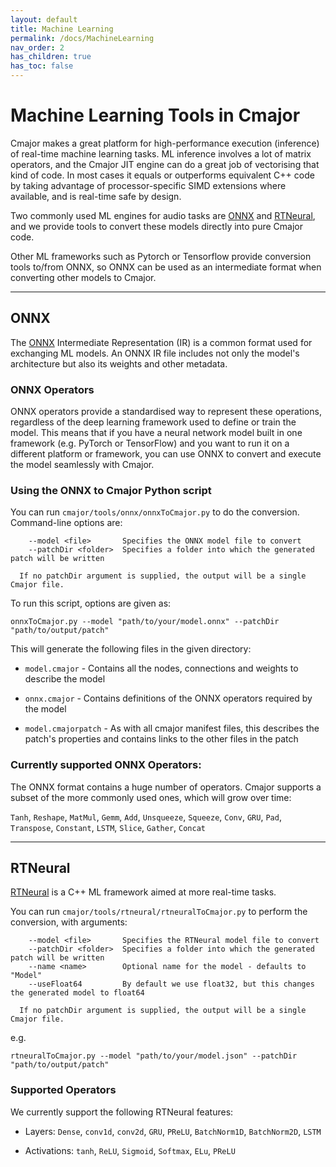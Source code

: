 ```yaml
---
layout: default
title: Machine Learning
permalink: /docs/MachineLearning
nav_order: 2
has_children: true
has_toc: false
---
```


# Machine Learning Tools in Cmajor

Cmajor makes a great platform for high-performance execution (inference) of real-time machine learning tasks. ML inference involves a lot of matrix operators, and the Cmajor JIT engine can do a great job of vectorising that kind of code. In most cases it equals or outperforms equivalent C++ code by taking advantage of processor-specific SIMD extensions where available, and is real-time safe by design.

Two commonly used ML engines for audio tasks are [ONNX](https://onnx.ai/) and [RTNeural](https://github.com/jatinchowdhury18/RTNeural), and we provide tools to convert these models directly into pure Cmajor code.

Other ML frameworks such as Pytorch or Tensorflow provide conversion tools to/from ONNX, so ONNX can be used as an intermediate format when converting other models to Cmajor.

----------------------------------------------------------

## ONNX

The [ONNX](https://onnx.ai/) Intermediate Representation (IR) is a common format used for exchanging ML models. An ONNX IR file includes not only the model's architecture but also its weights and other metadata.

### ONNX Operators

ONNX operators provide a standardised way to represent these operations, regardless of the deep learning framework used to define or train the model. This means that if you have a neural network model built in one framework (e.g. PyTorch or TensorFlow) and you want to run it on a different platform or framework, you can use ONNX to convert and execute the model seamlessly with Cmajor.

### Using the ONNX to Cmajor Python script

You can run `cmajor/tools/onnx/onnxToCmajor.py` to do the conversion. Command-line options are:

```
    --model <file>       Specifies the ONNX model file to convert
    --patchDir <folder>  Specifies a folder into which the generated patch will be written

  If no patchDir argument is supplied, the output will be a single Cmajor file.
```

To run this script, options are given as:

```shell
onnxToCmajor.py --model "path/to/your/model.onnx" --patchDir "path/to/output/patch"
```

This will generate the following files in the given directory:

- `model.cmajor` - Contains all the nodes, connections and weights to describe the model

- `onnx.cmajor` - Contains definitions of the ONNX operators required by the model

- `model.cmajorpatch` - As with all cmajor manifest files, this describes the patch's properties and contains links to the other files in the patch

### Currently supported ONNX Operators:

The ONNX format contains a huge number of operators. Cmajor supports a subset of the more commonly used ones, which will grow over time:

`Tanh`, `Reshape`, `MatMul`, `Gemm`, `Add`, `Unsqueeze`, `Squeeze`, `Conv`, `GRU`, `Pad`, `Transpose`, `Constant`, `LSTM`, `Slice`, `Gather`, `Concat`

-------------------------------------------------------------------

## RTNeural

[RTNeural](https://github.com/jatinchowdhury18/RTNeural) is a C++ ML framework aimed at more real-time tasks.

You can run `cmajor/tools/rtneural/rtneuralToCmajor.py` to perform the conversion, with arguments:

```
    --model <file>       Specifies the RTNeural model file to convert
    --patchDir <folder>  Specifies a folder into which the generated patch will be written
    --name <name>        Optional name for the model - defaults to "Model"
    --useFloat64         By default we use float32, but this changes the generated model to float64

  If no patchDir argument is supplied, the output will be a single Cmajor file.
```

e.g.

```shell
rtneuralToCmajor.py --model "path/to/your/model.json" --patchDir "path/to/output/patch"
```

### Supported Operators

We currently support the following RTNeural features:

- Layers: `Dense`, `conv1d`, `conv2d`, `GRU`, `PReLU`, `BatchNorm1D`, `BatchNorm2D`, `LSTM`

- Activations: `tanh`, `ReLU`, `Sigmoid`, `Softmax`, `ELu`, `PReLU`